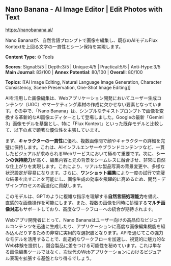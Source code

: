 ## Nano Banana - AI Image Editor | Edit Photos with Text

https://nanobanana.ai/

Nano Bananaが、自然言語プロンプトで画像を編集し、既存のAIモデルFlux Kontextを上回る文字の一貫性とシーン保持を実現します。

**Content Type**: ⚙️ Tools

**Scores**: Signal:5/5 | Depth:3/5 | Unique:4/5 | Practical:5/5 | Anti-Hype:3/5
**Main Journal**: 83/100 | **Annex Potential**: 80/100 | **Overall**: 80/100

**Topics**: [[AI Image Editing, Natural Language Image Generation, Character Consistency, Scene Preservation, One-Shot Image Editing]]

AIを活用した画像編集は、Webアプリケーション開発においてユーザー生成コンテンツ（UGC）やマーケティング素材の作成に欠かせない要素となっています。その中で、「Nano Banana」は、シンプルなテキストプロンプトで画像を変換する革新的なAI画像エディターとして登場しました。Googleの最新「Gemini 3」画像モデルを基盤とし、特に「Flux Kontext」といった既存モデルと比較して、以下の点で顕著な優位性を主張しています。

まず、**キャラクターの一貫性**に優れ、複数画像間で顔やキャラクターの詳細を完璧に保持します。これは、AIインフルエンサーやブランドコンテンツなど、一貫したビジュアルが求められるWebサービスにおいて極めて重要です。次に、**シーンの保持能力**が高く、編集内容と元の背景をシームレスに融合させ、非常に自然な仕上がりを実現します。これにより、リアルな製品写真の背景変更や、多様な状況設定が容易になります。さらに、**ワンショット編集**により一度の試行で完璧な結果を出すことを可能にし、画像生成の効率を飛躍的に高めるため、開発・デザインプロセスの高速化に貢献します。

このモデルは、GPTのように複雑な指示を理解する**自然言語処理能力**を備え、直感的な画像操作を可能にします。また、複数の画像を同時に処理する**マルチ画像対応**もサポートしており、高度なワークフローへの統合が期待されます。

Webアプリ開発者にとって、Nano Bananaはユーザー向けの高品位なビジュアルコンテンツを迅速に生成したり、アプリケーションに高度な画像編集機能を組み込んだりするための非常に実用的な選択肢となります。APIを通じてこの強力なモデルを活用することで、創造的なワークフローを加速し、視覚的に魅力的なWeb体験を提供し、競合製品に差をつける可能性を秘めています。これは単なる画像編集ツールではなく、次世代のWebアプリケーションにおけるビジュアル表現を拡張する基盤となり得るでしょう。